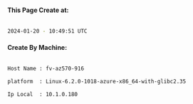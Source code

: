 
   
#### This Page Create at:

```bash

2024-01-20 - 10:49:51 UTC

```

#### Create By Machine:

```bash

Host Name : fv-az570-916

platform  : Linux-6.2.0-1018-azure-x86_64-with-glibc2.35

Ip Local  : 10.1.0.180

```

